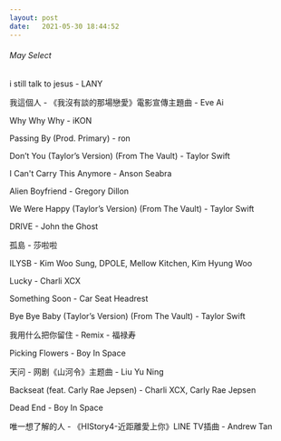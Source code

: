 ```yaml
---
layout: post
date:   2021-05-30 18:44:52
---
```


###### May Select

i still talk to jesus - LANY  

我這個人 - 《我沒有談的那場戀愛》電影宣傳主題曲 - Eve Ai  

Why Why Why - iKON  

Passing By (Prod. Primary) - ron  

Don’t You (Taylor’s Version) (From The Vault) - Taylor Swift  

I Can't Carry This Anymore - Anson Seabra  

Alien Boyfriend - Gregory Dillon  

We Were Happy (Taylor’s Version) (From The Vault) - Taylor Swift  

DRIVE - John the Ghost  

孤島 - 莎啦啦  

ILYSB - Kim Woo Sung, DPOLE, Mellow Kitchen, Kim Hyung Woo  

Lucky - Charli XCX

Something Soon - Car Seat Headrest

Bye Bye Baby (Taylor’s Version) (From The Vault) - Taylor Swift  

我用什么把你留住 - Remix - 福禄寿  

Picking Flowers - Boy In Space  

天问 - 网剧《山河令》主题曲 - Liu Yu Ning 

Backseat (feat. Carly Rae Jepsen) - Charli XCX, Carly Rae Jepsen

Dead End - Boy In Space

唯一想了解的人 - 《HIStory4-近距離愛上你》LINE TV插曲 - Andrew Tan 
